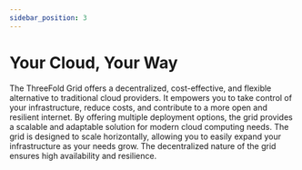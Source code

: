 ```yaml
---
sidebar_position: 3
---
```


# Your Cloud, Your Way

The ThreeFold Grid offers a decentralized, cost-effective, and flexible alternative to traditional cloud providers. It empowers you to take control of your infrastructure, reduce costs, and contribute to a more open and resilient internet. By offering multiple deployment options, the grid provides a scalable and adaptable solution for modern cloud computing needs. The grid is designed to scale horizontally, allowing you to easily expand your infrastructure as your needs grow. The decentralized nature of the grid ensures high availability and resilience.